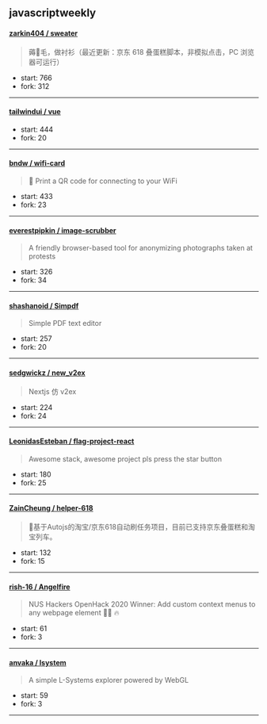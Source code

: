 ## javascriptweekly

#### [zarkin404 / sweater](https://github.com/zarkin404/sweater)

> 薅🐑毛，做衬衫（最近更新：京东 618 叠蛋糕脚本，非模拟点击，PC 浏览器可运行）

+ start: 766
+ fork: 312

----


#### [tailwindui / vue](https://github.com/tailwindui/vue)

> 

+ start: 444
+ fork: 20

----


#### [bndw / wifi-card](https://github.com/bndw/wifi-card)

> 📶 Print a QR code for connecting to your WiFi

+ start: 433
+ fork: 23

----


#### [everestpipkin / image-scrubber](https://github.com/everestpipkin/image-scrubber)

> A friendly browser-based tool for anonymizing photographs taken at protests

+ start: 326
+ fork: 34

----


#### [shashanoid / Simpdf](https://github.com/shashanoid/Simpdf)

> Simple PDF text editor

+ start: 257
+ fork: 20

----


#### [sedgwickz / new_v2ex](https://github.com/sedgwickz/new_v2ex)

> Nextjs 仿 v2ex

+ start: 224
+ fork: 24

----


#### [LeonidasEsteban / flag-project-react](https://github.com/LeonidasEsteban/flag-project-react)

> Awesome stack, awesome project pls press the star button

+ start: 180
+ fork: 25

----


#### [ZainCheung / helper-618](https://github.com/ZainCheung/helper-618)

> 🚀基于Autojs的淘宝/京东618自动刷任务项目，目前已支持京东叠蛋糕和淘宝列车。

+ start: 132
+ fork: 15

----


#### [rish-16 / Angelfire](https://github.com/rish-16/Angelfire)

> NUS Hackers OpenHack 2020 Winner: Add custom context menus to any webpage element 👼🏻 🔥 

+ start: 61
+ fork: 3

----


#### [anvaka / lsystem](https://github.com/anvaka/lsystem)

> A simple L-Systems explorer powered by WebGL

+ start: 59
+ fork: 3

----


